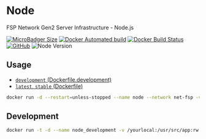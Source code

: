 # Node 

FSP Network Gen2 Server Infrastructure - Node.js

[![MicroBadger Size](https://img.shields.io/microbadger/image-size/fspnetwork/node.svg?style=flat-square)](https://microbadger.com/#/images/fspnetwork/node)
[![Docker Automated build](https://img.shields.io/docker/automated/fspnetwork/node.svg?style=flat-square)](https://hub.docker.com/r/fspnetwork/node/)
[![Docker Build Status](https://img.shields.io/docker/build/fspnetwork/node.svg?style=flat-square)](https://hub.docker.com/r/fspnetwork/node/)
[![GitHub](https://img.shields.io/github/license/fspnet/node.svg?style=flat-square)](https://github.com/fspnetwork/node/blob/master/LICENSE)
![Node Version](https://img.shields.io/badge/Node%20version-10.15-blue.svg?style=flat-square)

## Usage

- [`development` (Dockerfile.development)](https://github.com/FSPNet/node/blob/master/Dockerfile.development)
- [`latest`, `stable` (Dockerfile)](https://github.com/FSPNet/node/blob/master/Dockerfile)

```bash
docker run -d --restart=unless-stopped --name node --network net-fsp -v /opt/www:/usr/src/app:rw fspnetwork/node
```

## Development

```bash
docker run -t -d --name node_development -v /yourlocal:/usr/src/app:rw fspnetwork/node
```